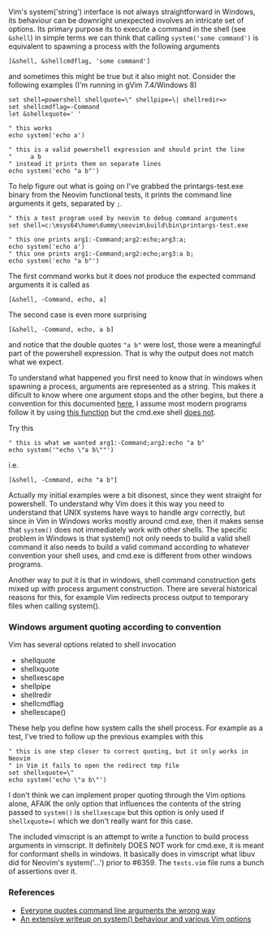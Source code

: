 
Vim's system('string') interface is not always straightforward in Windows,
its behaviour can be downright unexpected involves an intricate set of options. Its primary purpose its to execute
a command in the shell (see `&shell`) in simple terms we can think that calling `system('some command')` is equivalent
to spawning a process with the following arguments

```
[&shell, &shellcmdflag, 'some command']
```

and sometimes this might be true but it also might not. Consider the following examples (I'm running in gVim 7.4/Windows 8)

```vim
set shell=powershell shellquote=\" shellpipe=\| shellredir=>
set shellcmdflag=-Command
let &shellxquote=' '

" this works
echo system('echo a')

" this is a valid powershell expression and should print the line
"     a b
" instead it prints them on separate lines
echo system('echo "a b"')
```

To help figure out what is going on I've grabbed the printargs-test.exe binary from the Neovim functional tests, it prints the command line arguments it gets, separated by `;`.

```vim
" this a test program used by neovim to debug command arguments
set shell=c:\msys64\home\dummy\neovim\build\bin\printargs-test.exe

" this one prints arg1:-Command;arg2:echo;arg3:a;
echo system('echo a')
" this one prints arg1:-Command;arg2:echo;arg3:a b;
echo system('echo "a b"')
```

The first command works but it does not produce the expected command arguments it is called as

```
[&shell, -Command, echo, a]
```

The second case is even more surprising

```
[&shell, -Command, echo, a b]
```

and notice that the double quotes `"a b"` were lost, those were a meaningful part of the powershell expression. That is why the output does not match what we expect.

To understand what happened you first need to know that in windows when spawning a process, arguments are represented as a string. This makes it dificult to know where one argument stops and the other begins, but there a convention for this documented [here](https://msdn.microsoft.com/en-us/library/17w5ykft(v=vs.85).aspx), I assume most modern programs follow it by using [this function](https://msdn.microsoft.com/en-us/library/bb776391(v=vs.85).aspx) but the cmd.exe shell [does not](https://blogs.msdn.microsoft.com/twistylittlepassagesallalike/2011/04/23/everyone-quotes-command-line-arguments-the-wrong-way/).

Try this

```vim
" this is what we wanted arg1:-Command;arg2:echo "a b"
echo system('"echo \"a b\""')
```

i.e.

```
[&shell, -Command, echo "a b"]
```

Actually my initial examples were a bit disonest, since they went straight for powershell. To understand why Vim does it this way you need to understand that UNIX systems have ways to handle argv correctly, but since in Vim in Windows works mostly around cmd.exe, then it makes sense that `system()` does not immediately work with other shells. The specific problem in Windows is that system() not only needs to build a valid shell command it also needs to build a valid command according to whatever convention your shell uses, and cmd.exe is different from other windows programs.

Another way to put it is that in windows, shell command construction gets mixed up with process argument construction. There are several historical reasons for this, for example Vim redirects process output to temporary files when calling system().

### Windows argument quoting according to convention

Vim has several options related to shell invocation

- shellquote
- shellxquote
- shellxescape
- shellpipe
- shellredir
- shellcmdflag
- shellescape()

These help you define how system calls the shell process.
For example as a test, I've tried to follow up the previous examples with this

```Vim
" this is one step closer to correct quoting, but it only works in Neovim
" in Vim it fails to open the redirect tmp file
set shellxquote=\"
echo system('echo \"a b\"')
```

I don't think we can implement proper quoting through the Vim options alone, AFAIK the only option that influences the contents of the string passed to `system()` is `shellxescape` but this option is only used if `shellxquote=(` which we don't really want for this case.

The included vimscript is an attempt to write a function to build process arguments in vimscript. It definitely DOES NOT work for cmd.exe, it is meant for conformant shells in windows. It basically does in vimscript what libuv did for Neovim's system('...') prior to #6359. The `tests.vim` file runs a bunch of assertions over it.

### References

- [Everyone quotes command line arguments the wrong way](https://blogs.msdn.microsoft.com/twistylittlepassagesallalike/2011/04/23/everyone-quotes-command-line-arguments-the-wrong-way)
- [An extensive writeup on system() behaviour and various Vim options](https://github.com/airblade/vim-system-escape)


